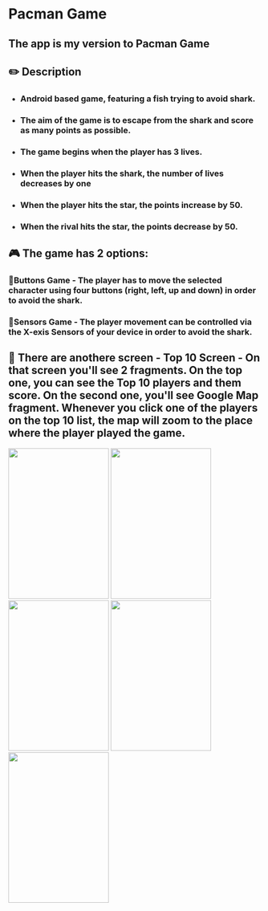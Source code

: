 # Pacman Game

## The app is my version to Pacman Game

## ✏️ Description
* ### Android based game, featuring a fish trying to avoid shark.
* ### The aim of the game is to escape from the shark and score as many points as possible.
* ### The game begins when the player has 3 lives.
* ### When the player hits the shark, the number of lives decreases by one 
* ### When the player hits the star, the points increase by 50.
* ### When the rival hits the star, the points decrease by 50.

## 🎮 The game has 2 options:
### 🔘Buttons Game - The player has to move the selected character using four buttons (right, left, up and down) in order to avoid the shark.
### 🔘Sensors Game - The player movement can be controlled via the X-exis Sensors of your device in order to avoid the shark.


## 📱 There are anothere screen - Top 10 Screen - On that screen you'll see 2 fragments. On the top one, you can see the Top 10 players and them  score. On the second one, you'll see Google Map fragment. Whenever you click one of the players on the top 10 list, the map will zoom to the place where the player played the game.


<div>
  <img src="https://user-images.githubusercontent.com/62293320/173194207-0a54cef6-ea38-414d-b065-759684827579.png" width="200" height="300"/>
   <img src="https://user-images.githubusercontent.com/62293320/173194224-e444c8c3-8a9f-4861-8578-bad8a6911ca7.png"  width="200" height="300"/>
    <img src="https://user-images.githubusercontent.com/62293320/173194250-13b4f029-4192-401b-8d2c-dd33e2322a51.png"  width="200" height="300"/>
    <img src="https://user-images.githubusercontent.com/62293320/173194277-db598ed6-a727-40f0-8402-02fc92cb5f6d.png"  width="200" height="300"/>
    <img src="https://user-images.githubusercontent.com/62293320/173194319-0c089c61-41f6-4f2e-a1b0-f2af268d8f47.png" width="200" height="300"/>
</div>


